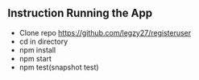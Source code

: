 ## Instruction Running the App
* Clone repo https://github.com/legzy27/registeruser
* cd in directory
* npm install
* npm start
* npm test(snapshot test)



